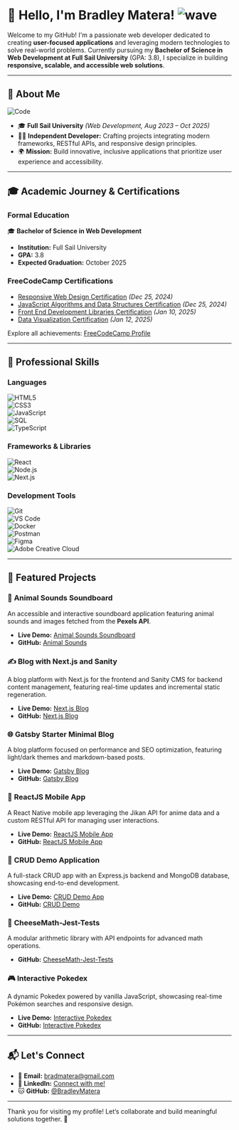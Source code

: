 # 👋 Hello, I'm Bradley Matera! ![wave](https://media.giphy.com/media/hvRJCLFzcasrR4ia7z/giphy.gif)

Welcome to my GitHub! I'm a passionate web developer dedicated to creating **user-focused applications** and leveraging modern technologies to solve real-world problems. Currently pursuing my **Bachelor of Science in Web Development at Full Sail University** (GPA: 3.8), I specialize in building **responsive, scalable, and accessible web solutions**.

---

## 🚀 About Me  
![Code](https://media.giphy.com/media/iIqmM5tTjmpOB9mpbn/giphy.gif)

- 🎓 **Full Sail University** *(Web Development, Aug 2023 – Oct 2025)*  
- 👨‍💻 **Independent Developer:** Crafting projects integrating modern frameworks, RESTful APIs, and responsive design principles.  
- 🌍 **Mission:** Build innovative, inclusive applications that prioritize user experience and accessibility.

---

## 🎓 Academic Journey & Certifications  

### **Formal Education**  
🎓 **Bachelor of Science in Web Development**  
- **Institution:** Full Sail University  
- **GPA:** 3.8  
- **Expected Graduation:** October 2025  

### **FreeCodeCamp Certifications**  
- [Responsive Web Design Certification](https://www.freecodecamp.org/certification/BradleyMatera/responsive-web-design) *(Dec 25, 2024)*  
- [JavaScript Algorithms and Data Structures Certification](https://www.freecodecamp.org/certification/BradleyMatera/javascript-algorithms-and-data-structures-v8) *(Dec 25, 2024)*  
- [Front End Development Libraries Certification](https://www.freecodecamp.org/certification/BradleyMatera/front-end-development-libraries) *(Jan 10, 2025)*  
- [Data Visualization Certification](https://www.freecodecamp.org/certification/BradleyMatera/data-visualization) *(Jan 12, 2025)*  

Explore all achievements: [FreeCodeCamp Profile](https://www.freecodecamp.org/BradleyMatera)  

---

## 💼 Professional Skills  

### **Languages**  
![HTML5](https://img.shields.io/badge/HTML5-%23E34F26.svg?style=for-the-badge&logo=html5&logoColor=white)  
![CSS3](https://img.shields.io/badge/CSS3-%231572B6.svg?style=for-the-badge&logo=css3&logoColor=white)  
![JavaScript](https://img.shields.io/badge/JavaScript-%23F7DF1E.svg?style=for-the-badge&logo=javascript&logoColor=black)  
![SQL](https://img.shields.io/badge/SQL-%23316192.svg?style=for-the-badge&logo=mysql&logoColor=white)  
![TypeScript](https://img.shields.io/badge/TypeScript-%233178C6.svg?style=for-the-badge&logo=typescript&logoColor=white)  


### **Frameworks & Libraries**  
![React](https://img.shields.io/badge/React-%2361DAFB.svg?style=for-the-badge&logo=react&logoColor=black)  
![Node.js](https://img.shields.io/badge/Node.js-%23339933.svg?style=for-the-badge&logo=node.js&logoColor=white)  
![Next.js](https://img.shields.io/badge/Next.js-%23000000.svg?style=for-the-badge&logo=nextdotjs&logoColor=white)  


### **Development Tools**  
![Git](https://img.shields.io/badge/Git-%23F05032.svg?style=for-the-badge&logo=git&logoColor=white)  
![VS Code](https://img.shields.io/badge/VS%20Code-%23007ACC.svg?style=for-the-badge&logo=visual-studio-code&logoColor=white)  
![Docker](https://img.shields.io/badge/Docker-%232496ED.svg?style=for-the-badge&logo=docker&logoColor=white)  
![Postman](https://img.shields.io/badge/Postman-%23FF6C37.svg?style=for-the-badge&logo=postman&logoColor=white)  
![Figma](https://img.shields.io/badge/Figma-%23F24E1E.svg?style=for-the-badge&logo=figma&logoColor=white)  
![Adobe Creative Cloud](https://img.shields.io/badge/Adobe%20Creative%20Cloud-%23DA1F26.svg?style=for-the-badge&logo=adobe-creative-cloud&logoColor=white)  

---


## 🌟 Featured Projects  

### 🦁 **Animal Sounds Soundboard**  
An accessible and interactive soundboard application featuring animal sounds and images fetched from the **Pexels API**.  
- **Live Demo:** [Animal Sounds Soundboard](https://bradleymatera.github.io/AnimalSounds)  
- **GitHub:** [Animal Sounds](https://github.com/BradleyMatera/AnimalSounds)  

### ✍️ **Blog with Next.js and Sanity**  
A blog platform with Next.js for the frontend and Sanity CMS for backend content management, featuring real-time updates and incremental static regeneration.  
- **Live Demo:** [Next.js Blog](https://blog-nextjs-sanity-three-cyan.vercel.app/)  
- **GitHub:** [Next.js Blog](https://github.com/BradleyMatera)  

### 🌐 **Gatsby Starter Minimal Blog**  
A blog platform focused on performance and SEO optimization, featuring light/dark themes and markdown-based posts.  
- **Live Demo:** [Gatsby Blog](https://bradleysgatsbyblog.netlify.app/)  
- **GitHub:** [Gatsby Blog](https://github.com/BradleyMatera)  

### 📱 **ReactJS Mobile App**  
A React Native mobile app leveraging the Jikan API for anime data and a custom RESTful API for managing user interactions.  
- **Live Demo:** [ReactJS Mobile App](https://react-js-mobile-app.vercel.app/)  
- **GitHub:** [ReactJS Mobile App](https://github.com/BradleyMatera/ReactJSMobileApp)  

### 🌟 **CRUD Demo Application**  
A full-stack CRUD app with an Express.js backend and MongoDB database, showcasing end-to-end development.  
- **Live Demo:** [CRUD Demo App](https://bradleycruddemo-1b86f27b4c16.herokuapp.com/)  
- **GitHub:** [CRUD Demo](https://github.com/BradleyMatera/bradleycruddemo)  

### 🧪 **CheeseMath-Jest-Tests**  
A modular arithmetic library with API endpoints for advanced math operations.  
- **GitHub:** [CheeseMath-Jest-Tests](https://github.com/BradleyMatera/CheeseMath-Jest-Tests)  

### 🎮 **Interactive Pokedex**  
A dynamic Pokedex powered by vanilla JavaScript, showcasing real-time Pokémon searches and responsive design.  
- **Live Demo:** [Interactive Pokedex](https://bradleymatera.github.io/Interactive-Pokedex/)  
- **GitHub:** [Interactive Pokedex](https://github.com/BradleyMatera/Interactive-Pokedex)  

---

## 📬 Let's Connect  

- 📧 **Email:** bradmatera@gmail.com  
- 💼 **LinkedIn:** [Connect with me!](https://linkedin.com/in/championingempatheticwebsolutionsthroughcode)  
- 🐱 **GitHub:** [@BradleyMatera](https://github.com/BradleyMatera)  

---

Thank you for visiting my profile! Let’s collaborate and build meaningful solutions together. 🌟  
